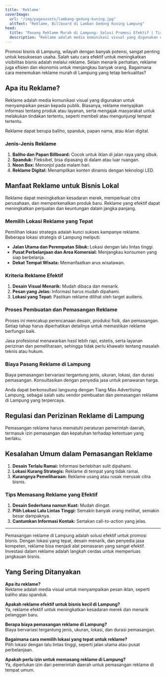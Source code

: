 ```yaml
---
title: 'Reklame'
coverImage:
  url: "/img/pageassets/lambang-gedung-kuning.jpg"
  altText: "Reklame, Billboard di Lamban Gedung Kuning Lampung"
head:
  title: "Pasang Reklame Murah di Lampung: Solusi Promosi Efektif | Tiangmas Advertising Lampung"
  description: "Reklame adalah media komunikasi visual yang digunakan untuk menyampaikan pesan kepada publik. Reklame dapat berupa baliho, spanduk, papan nama, atau iklan digital."
---
```

Promosi bisnis di Lampung, wilayah dengan banyak potensi, sangat penting untuk kesuksesan usaha. Salah satu cara efektif untuk meningkatkan visibilitas bisnis adalah melalui reklame. Selain menarik perhatian, reklame juga efisien dan ekonomis untuk menjangkau banyak orang. Bagaimana cara menemukan reklame murah di Lampung yang tetap berkualitas?

## Apa itu Reklame?

Reklame adalah media komunikasi visual yang digunakan untuk menyampaikan pesan kepada publik. Biasanya, reklame menyajikan informasi tentang produk atau layanan, serta mengajak masyarakat untuk melakukan tindakan tertentu, seperti membeli atau mengunjungi tempat tertentu. 

Reklame dapat berupa baliho, spanduk, papan nama, atau iklan digital.

### Jenis-Jenis Reklame

1. **Baliho dan Papan Billboard:** Cocok untuk iklan di jalan raya yang sibuk.
2. **Spanduk:** Fleksibel, bisa dipasang di dalam atau luar ruangan.
3. **Neon Box:** Menonjol pada malam hari.
4. **Reklame Digital:** Menampilkan konten dinamis dengan teknologi LED.

## Manfaat Reklame untuk Bisnis Lokal

Reklame dapat meningkatkan kesadaran merek, memperkuat citra perusahaan, dan memperkenalkan produk baru. Reklame yang efektif dapat meningkatkan penjualan dan keuntungan dalam jangka panjang.

### Memilih Lokasi Reklame yang Tepat

Pemilihan lokasi strategis adalah kunci sukses kampanye reklame. Beberapa lokasi strategis di Lampung meliputi:

- **Jalan Utama dan Perempatan Sibuk:** Lokasi dengan lalu lintas tinggi.
- **Pusat Perbelanjaan dan Area Komersial:** Menjangkau konsumen yang siap berbelanja.
- **Dekat Tempat Wisata:** Memanfaatkan arus wisatawan.

### Kriteria Reklame Efektif

1. **Desain Visual Menarik:** Mudah dibaca dan menarik.
2. **Pesan yang Jelas:** Informasi harus mudah dipahami.
3. **Lokasi yang Tepat:** Pastikan reklame dilihat oleh target audiens.

### Proses Pembuatan dan Pemasangan Reklame

Proses ini mencakup perencanaan desain, produksi fisik, dan pemasangan. Setiap tahap harus diperhatikan detailnya untuk memastikan reklame berfungsi baik.

Jasa profesional menawarkan hasil lebih rapi, estetis, serta layanan perizinan dan pemeliharaan, sehingga tidak perlu khawatir tentang masalah teknis atau hukum.

### Biaya Pasang Reklame di Lampung

Biaya pemasangan bervariasi tergantung jenis, ukuran, lokasi, dan durasi pemasangan. Konsultasikan dengan penyedia jasa untuk penawaran harga. 

Anda dapat berkonsultasi langsung dengan Tiang Mas Advertising Lampung, sebagai salah satu vendor pembuatan dan pemasangan reklame di Lampung yang terpercaya.

## Regulasi dan Perizinan Reklame di Lampung

Pemasangan reklame harus mematuhi peraturan pemerintah daerah, termasuk izin pemasangan dan kepatuhan terhadap ketentuan yang berlaku.

## Kesalahan Umum dalam Pemasangan Reklame

1. **Desain Terlalu Ramai:** Informasi berlebihan sulit dipahami.
2. **Lokasi Kurang Strategis:** Reklame di tempat yang tidak ramai.
3. **Kurangnya Pemeliharaan:** Reklame usang atau rusak merusak citra bisnis.

### Tips Memasang Reklame yang Efektif

1. **Desain Sederhana namun Kuat:** Mudah diingat.
2. **Pilih Lokasi Lalu Lintas Tinggi:** Semakin banyak orang melihat, semakin besar dampaknya.
3. **Cantumkan Informasi Kontak:** Sertakan call-to-action yang jelas.

---

Pemasangan reklame di Lampung adalah solusi efektif untuk promosi bisnis. Dengan lokasi yang tepat, desain menarik, dan penyedia jasa kompeten, reklame bisa menjadi alat pemasaran yang sangat efektif. Investasi dalam reklame adalah langkah cerdas untuk memperluas jangkauan bisnis.

## Yang Sering Ditanyakan

**Apa itu reklame?**  
Reklame adalah media visual untuk menyampaikan pesan iklan, seperti baliho atau spanduk.

**Apakah reklame efektif untuk bisnis kecil di Lampung?**  
Ya, reklame efektif untuk meningkatkan kesadaran merek dan menarik pelanggan baru.

**Berapa biaya pemasangan reklame di Lampung?**  
Biaya bervariasi tergantung jenis, ukuran, lokasi, dan durasi pemasangan.

**Bagaimana cara memilih lokasi yang tepat untuk reklame?**  
Pilih lokasi dengan lalu lintas tinggi, seperti jalan utama atau pusat perbelanjaan.

**Apakah perlu izin untuk memasang reklame di Lampung?**  
Ya, diperlukan izin dari pemerintah daerah untuk pemasangan reklame di tempat umum.
